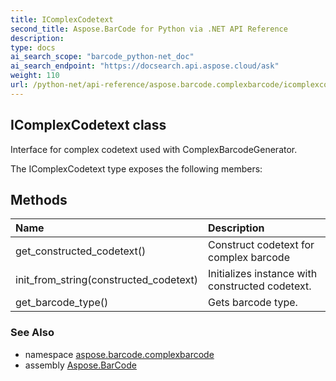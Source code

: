 ```yaml
---
title: IComplexCodetext
second_title: Aspose.BarCode for Python via .NET API Reference
description: 
type: docs
ai_search_scope: "barcode_python-net_doc"
ai_search_endpoint: "https://docsearch.api.aspose.cloud/ask"
weight: 110
url: /python-net/api-reference/aspose.barcode.complexbarcode/icomplexcodetext/
---
```


## IComplexCodetext class

Interface for complex codetext used with ComplexBarcodeGenerator.

The IComplexCodetext type exposes the following members:
## Methods
| Name | Description |
| :- | :- |
|get_constructed_codetext()|Construct codetext for complex barcode|
|init_from_string(constructed_codetext)|Initializes instance with constructed codetext.|
|get_barcode_type()|Gets barcode type.|

### See Also

* namespace [aspose.barcode.complexbarcode](/barcode/python-net/api-reference/aspose.barcode.complexbarcode/)
* assembly [Aspose.BarCode](/barcode/python-net/api-reference/)

